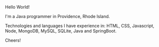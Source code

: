 Hello World! 

I'm a Java programmer in Providence, Rhode Island.

Technologies and languages I have experience in: HTML, CSS, Javascript, Node, MongoDB, MySQL, SQLite, Java and SpringBoot.

Cheers!


